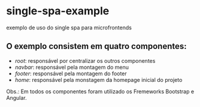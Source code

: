 # single-spa-example
exemplo de uso do single spa para microfrontends

## O exemplo consistem em quatro componentes:
 - *root*: responsável por centralizar os outros componentes
 - *navbar*: responsável pela montagem do menu
 - *footer*: responsável pela montagem do footer
 - *home*: responsável pela monstagem da homepage inicial do projeto

Obs.: Em todos os componentes foram utilizado os Fremeworks Bootstrap e Angular. 

